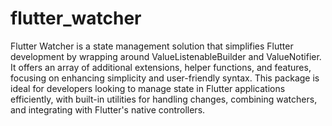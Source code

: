 # flutter_watcher
 Flutter Watcher is a state management solution that simplifies Flutter development by wrapping around ValueListenableBuilder and ValueNotifier. It offers an array of additional extensions, helper functions, and features, focusing on enhancing simplicity and user-friendly syntax. This package is ideal for developers looking to manage state in Flutter applications efficiently, with built-in utilities for handling changes, combining watchers, and integrating with Flutter's native controllers.
